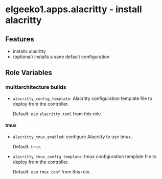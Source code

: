 # elgeeko1.apps.alacritty - install alacritty

## Features

- installs alacritty
- (optional) installs a sane default configuration

## Role Variables

### multiarchitecture builds

- `alacritty_config_template`: Alacritty configuration template file to deploy from the controller.

  Default: use `alacritty.toml` from this role.

#### tmux

- `alacritty_tmux_enabled`: configure Alacritty to use tmux.

  Default: `true`.

- `alacritty_tmux_config_template`: tmux configuration template file to deploy from the controller.

  Default: use `tmux.conf` from this role.

